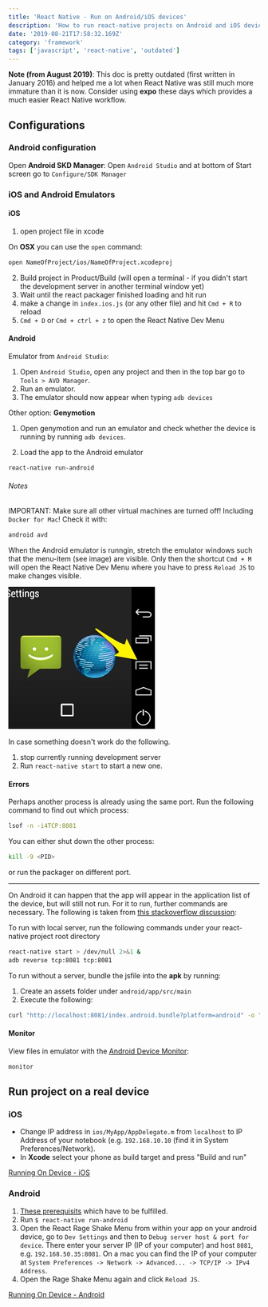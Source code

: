 ```yaml
---
title: 'React Native - Run on Android/iOS devices'
description: 'How to run react-native projects on Android and iOS devices'
date: '2019-08-21T17:58:32.169Z'
category: 'framework'
tags: ['javascript', 'react-native', 'outdated']
---
```


**Note (from August 2019)**: This doc is pretty outdated (first written in January 2016) and helped me a lot when React Native was still much more immature than it is now. Consider using **expo** these days which provides a much easier React Native workflow.

## Configurations

### Android configuration

Open **Android SKD Manager**: Open `Android Studio` and at bottom of Start screen go to `Configure/SDK Manager`

### iOS and Android Emulators

#### iOS

1.  open project file in xcode

  On **OSX** you can use the `open` command:

  ```bash
  open NameOfProject/ios/NameOfProject.xcodeproj
  ```

2.  Build project in Product/Build (will open a terminal - if you didn't start the development server in another terminal window yet)
3.  Wait until the react packager finished loading and hit run
4.  make a change in `index.ios.js` (or any other file) and hit `Cmd + R` to reload
5.  `Cmd + D` or `Cmd + ctrl + z` to open the React Native Dev Menu

#### Android

Emulator from `Android Studio`:

1. Open `Android Studio`, open any project and then in the top bar go to `Tools > AVD Manager`.
2. Run an emulator.
3. The emulator should now appear when typing `adb devices`

Other option: **Genymotion**

1. Open genymotion and run an emulator and check whether the device is running by running `adb devices`.

2. Load the app to the Android emulator

```bash
react-native run-android
```

###### Notes

IMPORTANT: Make sure all other virtual machines are turned off! Including `Docker for Mac`!
Check it with:

```bash
android avd
```

When the Android emulator is runngin, stretch the emulator windows such that the menu-item (see image) are visible. Only then the shortcut `Cmd + M` will open the React Native Dev Menu where you have to press `Reload JS` to make changes visible.

![android emulator menu item](./android_emulator_menu.jpg)

In case something doesn't work do the following.

1. stop currently running development server
2. Run `react-native start` to start a new one.

#### Errors

Perhaps another process is already using the same port. Run the following command to find out which process:

```bash
lsof -n -i4TCP:8081
```

You can either shut down the other process:

```bash
kill -9 <PID>
```

or run the packager on different port.

---

On Android it can happen that the app will appear in the application list of the device, but will still not run.
For it to run, further commands are necessary. The following is taken from [this stackoverflow discussion](http://stackoverflow.com/questions/32572399/react-native-android-failed-to-load-js-bundle):

To run with local server, run the following commands under your react-native project root directory

```bash
react-native start > /dev/null 2>&1 &
adb reverse tcp:8081 tcp:8081
```

To run without a server, bundle the jsfile into the **apk** by running:

1. Create an assets folder under `android/app/src/main`
2. Execute the following:

  ```bash
  curl "http://localhost:8081/index.android.bundle?platform=android" -o "android/app/src/main/assets/index.android.bundle"
  ```

#### Monitor

View files in emulator with the [Android Device Monitor](http://stackoverflow.com/questions/18530114/accessing-files-from-genymotion-sd-card):

```bash
monitor
```

## Run project on a real device

### iOS

- Change IP address in `ios/MyApp/AppDelegate.m` from `localhost` to IP Address of your notebook (e.g. `192.168.10.10` (find it in System Preferences/Network).
- In **Xcode** select your phone as build target and press "Build and run"

[Running On Device - iOS](https://facebook.github.io/react-native/docs/running-on-device-ios.html)

### Android

1. [These prerequisits](https://github.com/facebook/react-native/tree/master/ReactAndroid#prerequisites) which have to be fulfilled.
2. Run `$ react-native run-android`
3. Open the React Rage Shake Menu from within your app on your android device, go to `Dev Settings` and then to `Debug server host & port for device`. There enter your server IP (IP of your computer) and host `8081`, e.g. `192.168.50.35:8081`. On a mac you can find the IP of your computer at `System Preferences -> Network -> Advanced... -> TCP/IP -> IPv4 Address`.
4. Open the Rage Shake Menu again and click `Reload JS`.

[Running On Device - Android](http://facebook.github.io/react-native/docs/running-on-device-android.html#content)
